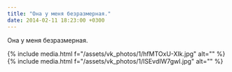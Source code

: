 ```yaml
---
title: "Она у меня безразмерная."
date: 2014-02-11 18:23:00 +0300
---
```


Она у меня безразмерная.


{% include media.html f="/assets/vk_photos/1/hfMTOxU-XIk.jpg" alt="" %}
{% include media.html f="/assets/vk_photos/1/lSEvdIW7gwI.jpg" alt="" %}
